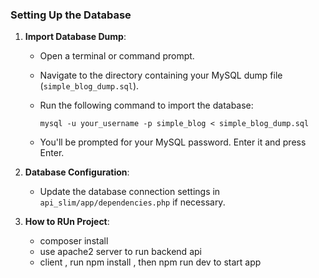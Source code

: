 ### Setting Up the Database

1. **Import Database Dump**:

   - Open a terminal or command prompt.
   - Navigate to the directory containing your MySQL dump file (`simple_blog_dump.sql`).
   - Run the following command to import the database:

     ```
     mysql -u your_username -p simple_blog < simple_blog_dump.sql
     ```

   - You'll be prompted for your MySQL password. Enter it and press Enter.

2. **Database Configuration**:

   - Update the database connection settings in `api_slim/app/dependencies.php` if necessary.


3. **How to RUn Project**:
    - composer install
    - use apache2 server to run backend api
    - client , run npm install , then npm run dev to start app
    


